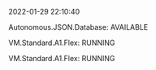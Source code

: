 2022-01-29 22:10:40

Autonomous.JSON.Database: AVAILABLE

VM.Standard.A1.Flex: RUNNING

VM.Standard.A1.Flex: RUNNING